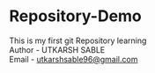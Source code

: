 # Repository-Demo
This is my first git Repository learning 
<br>
Author - UTKARSH SABLE
<br>
Email - utkarshsable96@gmail.com
